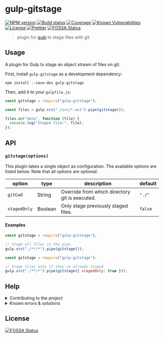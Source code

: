 # gulp-gitstage

[![NPM version][npm-image]][npm-url]
[![Build status][build-image]][build-url]
[![Coverage][codecov-image]][codecov-url]
[![Known Vulnerabilities][snyk-image]][snyk-url]
[![License][license-image]][license-url]
[![Prettier][prettier-image]][prettier-url]
[![FOSSA Status](https://app.fossa.com/api/projects/git%2Bgithub.com%2Fericcornelissen%2Fgulp-gitstage.svg?type=shield)](https://app.fossa.com/projects/git%2Bgithub.com%2Fericcornelissen%2Fgulp-gitstage?ref=badge_shield)

> plugin for [gulp](https://github.com/gulpjs/gulp) to stage files with git

## Usage

A plugin for Gulp to stage an object stream of files on git.

First, install `gulp-gitstage` as a development dependency:

```shell
npm install --save-dev gulp-gitstage
```

Then, add it to your `gulpfile.js`:

```javascript
const gitstage = require("gulp-gitstage");

const files = gulp.src("./src/*.ext").pipe(gitstage());

files.on("data", function (file) {
  console.log("Staged file:", file);
});
```

## API

### `gitstage(options)`

This plugin takes a single object as configuration. The available options are
listed below. Note that all options are optional.

| option       | type    | description                                    | default |
| ------------ | ------- | ---------------------------------------------- | ------- |
| `gitCwd`     | String  | Override from which directory git is executed. | `"./"`  |
| `stagedOnly` | Boolean | Only stage previously staged files.            | `false` |

#### Examples

```javascript
const gitstage = require("gulp-gitstage");

// Stage all files in the pipe
gulp.src("./**/*").pipe(gitstage());
```

```javascript
const gitstage = require("gulp-gitstage");

// Stage files only if they're already staged
gulp.src("./**/*").pipe(gitstage({ stagedOnly: true }));
```

## Help

<details>
<summary>Contributing to the project</summary>
Read more in the <a href="\CONTRIBUTING.md">Contributing Guidelines</a> and <a href="\CODE_OF_CONDUCT.md">Code of Conduct</a>.
</details>

<details>
<summary>Known errors & solutions</summary>

<b>git not found on your system.</b>

<p>The <code>git</code> command was not found in your environment variables. <a href="https://stackoverflow.com/a/26620861">Read more here</a>.</p>

<b>'gitCwd' must be a string.</b>

<p>The `gitCwd` option, as listed <a href="#gitstageoptions">above</a>, must be a string.</p>

<b>pathspec 'path/to/file' did not match any files</b>

<p>You are trying to add a file that does not exist in your project. Perhaps you're using <a href="https://www.npmjs.com/package/gulp-rename">gulp-rename</a> before staging?</p>

<b>Unable to create '.../.git/index.lock': File exists.</b>

<p>The plugin is trying to run multiple instances of `git add` simultaneously. If you get this error <a href="https://github.com/ericcornelissen/gulp-gitstage/issues/new?template=bug.md">report it immediately</a>.</p>
</details>

[npm-url]: https://npmjs.org/package/gulp-gitstage
[npm-image]: https://badge.fury.io/js/gulp-gitstage.png
[build-url]: https://github.com/ericcornelissen/gulp-gitstage/actions/workflows/push-checks.yml
[build-image]: https://github.com/ericcornelissen/gulp-gitstage/actions/workflows/push-checks.yml/badge.svg
[codecov-url]: https://codecov.io/gh/ericcornelissen/gulp-gitstage
[codecov-image]: https://codecov.io/gh/ericcornelissen/gulp-gitstage/branch/main/graph/badge.svg
[snyk-url]: https://snyk.io/test/github/ericcornelissen/gulp-gitstage?targetFile=package.json
[snyk-image]: https://snyk.io/test/github/ericcornelissen/gulp-gitstage/badge.svg?targetFile=package.json
[license-url]: https://opensource.org/licenses/MIT
[license-image]: https://img.shields.io/badge/License-MIT-yellow.svg
[prettier-url]: https://prettier.io/
[prettier-image]: https://img.shields.io/badge/styled_with-prettier-ff69b4.svg


## License
[![FOSSA Status](https://app.fossa.com/api/projects/git%2Bgithub.com%2Fericcornelissen%2Fgulp-gitstage.svg?type=large)](https://app.fossa.com/projects/git%2Bgithub.com%2Fericcornelissen%2Fgulp-gitstage?ref=badge_large)